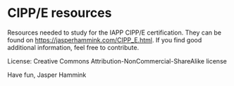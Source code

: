 # CIPP/E resources
Resources needed to study for the IAPP CIPP/E certification. They can be found on https://jasperhammink.com/CIPP_E.html.
If you find good additional information, feel free to contribute.

License: Creative Commons Attribution-NonCommercial-ShareAlike license

Have fun, Jasper Hammink
